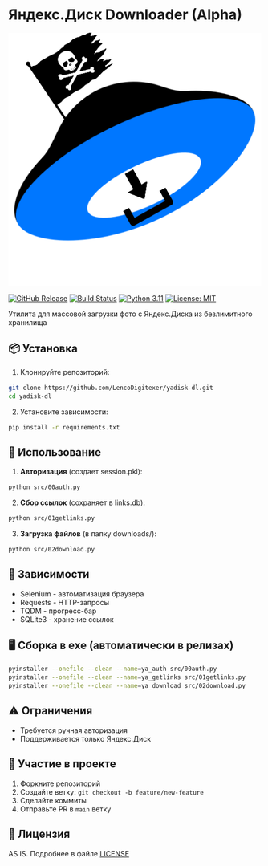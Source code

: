 
# Яндекс.Диск Downloader (Alpha)

![Логотип](docs/logo.png) <!-- Поместите свой логотип в docs/ -->

[![GitHub Release](https://img.shields.io/github/v/release/LencoDigitexer/yadisk-dl)](https://github.com/LencoDigitexer/yadisk-dl/releases)
[![Build Status](https://github.com/LencoDigitexer/yadisk-dl/actions/workflows/build.yml/badge.svg)](https://github.com/LencoDigitexer/yadisk-dl/actions)
[![Python 3.11](https://img.shields.io/badge/python-3.11-blue.svg)](https://www.python.org/)
[![License: MIT](https://img.shields.io/badge/license-MIT-green.svg)](LICENSE)

Утилита для массовой загрузки фото с Яндекс.Диска из безлимитного хранилища

## 📦 Установка

1. Клонируйте репозиторий:

```bash
git clone https://github.com/LencoDigitexer/yadisk-dl.git
cd yadisk-dl
```

2. Установите зависимости:

```bash
pip install -r requirements.txt
```

## 🚀 Использование

1. **Авторизация** (создает session.pkl):

```bash
python src/00auth.py
```

2. **Сбор ссылок** (сохраняет в links.db):

```bash
python src/01getlinks.py
```

3. **Загрузка файлов** (в папку downloads/):

```bash
python src/02download.py
```

## 🔧 Зависимости

- Selenium - автоматизация браузера
- Requests - HTTP-запросы
- TQDM - прогресс-бар
- SQLite3 - хранение ссылок

## 🖥️ Сборка в exe (автоматически в релизах)

```bash
pyinstaller --onefile --clean --name=ya_auth src/00auth.py
pyinstaller --onefile --clean --name=ya_getlinks src/01getlinks.py
pyinstaller --onefile --clean --name=ya_download src/02download.py
```

## ⚠️ Ограничения

- Требуется ручная авторизация
- Поддерживается только Яндекс.Диск

## 🤝 Участие в проекте

1. Форкните репозиторий
2. Создайте ветку: `git checkout -b feature/new-feature`
3. Сделайте коммиты
4. Отправьте PR в `main` ветку

## 📄 Лицензия

AS IS. Подробнее в файле [LICENSE](LICENSE)

